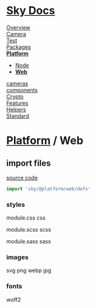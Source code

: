 <!--- This Web was auto-generated using "npx sky readme" --> 

# [Sky Docs](../../README.md)

[Overview](..%2F..%2Fdocs%2FOverview.md)   
[Camera](..%2F..%2F-examples%2Fcameras%2FSkyPerspectiveCamera%2Fdocs%2FCamera.md)   
[Test](..%2F..%2F-examples%2Fcameras%2FSkyPerspectiveCamera%2Ftest%2FTest.md)   
[Packages](..%2F..%2F%40pkgs%2FPackages.md)   
**[Platform](..%2F..%2F%40platform%2FPlatform.md)**   
* [Node](..%2F..%2F%40platform%2F%40node%2FNode.md)
* **[Web](..%2F..%2F%40platform%2F%40web%2FWeb.md)**
  
[cameras](..%2F..%2Fcameras%2Fcameras.md)   
[components](..%2F..%2Fcomponents%2Fcomponents.md)   
[Crypto](..%2F..%2Fcrypto%2FCrypto.md)   
[Features](..%2F..%2Ffeatures%2FFeatures.md)   
[Helpers](..%2F..%2Fhelpers%2FHelpers.md)   
[Standard](..%2F..%2Fstandard%2FStandard.md)   

# [Platform](..%2F..%2F%40platform%2FPlatform.md) / Web

## import files

[source code](defs.ts)

```typescript
import 'sky/@platform/web/defs'

```

### styles

module.css css

module.scss scss

module.sass sass

### images

svg png webp jpg

### fonts

woff2